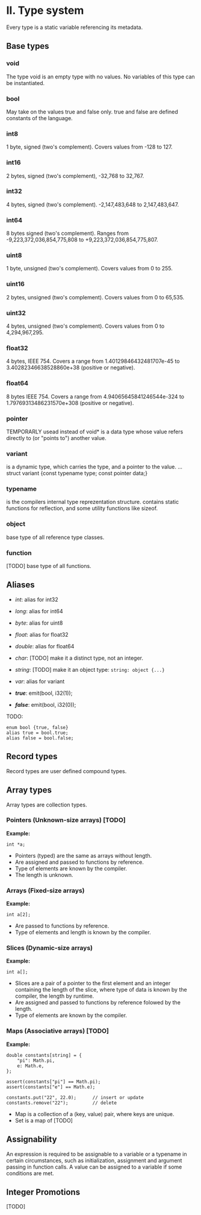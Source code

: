 # II. Type system

Every type is a static variable referencing its metadata.

## Base types

### void
The type void is an empty type with no values.
No variables of this type can be instantiated.

### bool
May take on the values true and false only.
true and false are defined constants of the language.

### int8
1 byte, signed (two's complement). Covers values from -128 to 127.

### int16
2 bytes, signed (two's complement), -32,768 to 32,767.

### int32
4 bytes, signed (two's complement). -2,147,483,648 to 2,147,483,647.

### int64
8 bytes signed (two's complement). Ranges from -9,223,372,036,854,775,808 to +9,223,372,036,854,775,807.

### uint8
1 byte, unsigned (two's complement). Covers values from 0 to 255.

### uint16
2 bytes, unsigned (two's complement). Covers values from 0 to 65,535.

### uint32
4 bytes, unsigned (two's complement). Covers values from 0 to 4,294,967,295.

### float32
4 bytes, IEEE 754. Covers a range from 1.40129846432481707e-45 to 3.40282346638528860e+38 (positive or negative).

### float64
8 bytes IEEE 754. Covers a range from 4.94065645841246544e-324 to 1.79769313486231570e+308 (positive or negative).

### pointer
TEMPORARLY usead instead of void*
is a data type whose value refers directly to (or "points to") another value.

### variant
is a dynamic type, which carries the type, and a pointer to the value.
... struct variant {const typename type; const pointer data;}

### typename
is the compilers internal type reprezentation structure.
contains static functions for reflection, and some utility functions like sizeof.

### object
base type of all reference type classes.

### function
[TODO] base type of all functions.


## Aliases

* *int*: alias for int32

* *long*: alias for int64

* *byte*: alias for uint8

* *float*: alias for float32

* *double*: alias for float64

* *char*: [TODO] make it a distinct type, not an integer.

* *string*: [TODO] make it an object type: ``string: object {...}``

* *var*: alias for variant

* ***true***: emit(bool, i32(1));

* ***false***: emit(bool, i32(0));

TODO:
```
enum bool {true, false}
alias true = bool.true;
alias false = bool.false;
```

## Record types
Record types are user defined compound types.

## Array types
Array types are collection types.

### Pointers (Unknown-size arrays) [TODO]

**Example:**
```
int *a;
```

- Pointers (typed) are the same as arrays without length.
- Are assigned and passed to functions by reference.
- Type of elements are known by the compiler.
- The length is unknown.

### Arrays (Fixed-size arrays)

**Example:**
```
int a[2];
```

- Are passed to functions by reference.
- Type of elements and length is known by the compiler.

### Slices (Dynamic-size arrays)

**Example:**
```
int a[];
```

- Slices are a pair of a pointer to the first element and an integer containing the length
of the slice, where type of data is known by the compiler, the length by runtime.
- Are assigned and passed to functions by reference folowed by the length.
- Type of elements are known by the compiler.

### Maps (Associative arrays) [TODO]

**Example:**
```
double constants[string] = {
    "pi": Math.pi,
    e: Math.e,
};

assert(constants["pi"] == Math.pi);
assert(constants["e"] == Math.e);

constants.put("22", 22.0);      // insert or update
constants.remove("22");         // delete
```

- Map is a collection of a (key, value) pair, where keys are unique.
- Set is a map of [TODO]

## Assignability

An expression is required to be assignable to a variable or a typename in certain circumstances, such as initialization, assignment and argument passing in function calls.
A value can be assigned to a variable if some conditions are met.

## Integer Promotions

[TODO]
